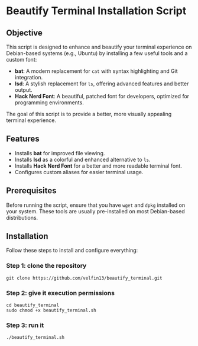 # Beautify Terminal Installation Script

## Objective

This script is designed to enhance and beautify your terminal experience on Debian-based systems (e.g., Ubuntu) by installing a few useful tools and a custom font:

- **bat**: A modern replacement for `cat` with syntax highlighting and Git integration.
- **lsd**: A stylish replacement for `ls`, offering advanced features and better output.
- **Hack Nerd Font**: A beautiful, patched font for developers, optimized for programming environments.

The goal of this script is to provide a better, more visually appealing terminal experience.

## Features

- Installs **bat** for improved file viewing.
- Installs **lsd** as a colorful and enhanced alternative to `ls`.
- Installs **Hack Nerd Font** for a better and more readable terminal font.
- Configures custom aliases for easier terminal usage.

## Prerequisites

Before running the script, ensure that you have `wget` and `dpkg` installed on your system. These tools are usually pre-installed on most Debian-based distributions.

## Installation

Follow these steps to install and configure everything:

### Step 1: clone the repository
```
git clone https://github.com/velfin13/beautify_terminal.git
```

### Step 2: give it execution permissions
```
cd beautify_terminal
sudo chmod +x beautify_terminal.sh
```

### Step 3: run it
```
./beautify_terminal.sh
```
